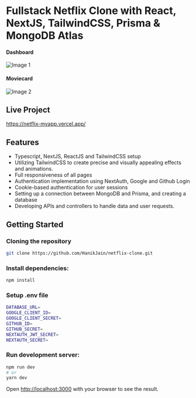 # Fullstack Netflix Clone with React, NextJS, TailwindCSS, Prisma & MongoDB Atlas

#### Dashboard

![Image 1](https://user-images.githubusercontent.com/68358443/235312108-4f4d3aa6-0cc0-4971-a49e-f31463b7559e.png)

#### Moviecard

![Image 2](https://user-images.githubusercontent.com/68358443/235312148-e9fff142-43cc-4d86-acce-f74df2bdfd92.png)

## Live Project

https://netflix-myapp.vercel.app/

## Features

- Typescript, NextJS, ReactJS and TailwindCSS setup
- Utilizing TailwindCSS to create precise and visually appealing effects and animations.
- Full responsiveness of all pages
- Authentication implementation using NextAuth, Google and Github Login
- Cookie-based authentication for user sessions
- Setting up a connection between MongoDB and Prisma, and creating a database
- Developing APIs and controllers to handle data and user requests.

## Getting Started

### Cloning the repository

```bash
git clone https://github.com/HanikJain/netflix-clone.git
```

### Install dependencies:

```bash
npm install
```

### Setup .env file

```bash
DATABASE_URL=
GOOGLE_CLIENT_ID=
GOOGLE_CLIENT_SECRET=
GITHUB_ID=
GITHUB_SECRET=
NEXTAUTH_JWT_SECRET=
NEXTAUTH_SECRET=
```

### Run development server:

```bash
npm run dev
# or
yarn dev
```

Open [http://localhost:3000](http://localhost:3000) with your browser to see the result.
